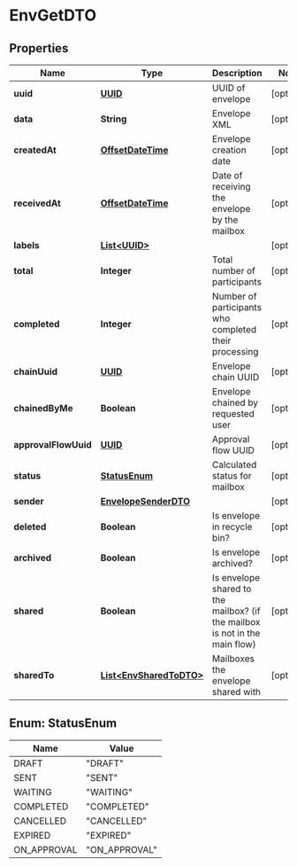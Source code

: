 # EnvGetDTO

## Properties
Name | Type | Description | Notes
------------ | ------------- | ------------- | -------------
**uuid** | [**UUID**](UUID.md) | UUID of envelope |  [optional]
**data** | **String** | Envelope XML |  [optional]
**createdAt** | [**OffsetDateTime**](OffsetDateTime.md) | Envelope creation date |  [optional]
**receivedAt** | [**OffsetDateTime**](OffsetDateTime.md) | Date of receiving the envelope by the mailbox |  [optional]
**labels** | [**List&lt;UUID&gt;**](UUID.md) |  |  [optional]
**total** | **Integer** | Total number of participants |  [optional]
**completed** | **Integer** | Number of participants who completed their processing |  [optional]
**chainUuid** | [**UUID**](UUID.md) | Envelope chain UUID |  [optional]
**chainedByMe** | **Boolean** | Envelope chained by requested user |  [optional]
**approvalFlowUuid** | [**UUID**](UUID.md) | Approval flow UUID |  [optional]
**status** | [**StatusEnum**](#StatusEnum) | Calculated status for mailbox |  [optional]
**sender** | [**EnvelopeSenderDTO**](EnvelopeSenderDTO.md) |  |  [optional]
**deleted** | **Boolean** | Is envelope in recycle bin? |  [optional]
**archived** | **Boolean** | Is envelope archived? |  [optional]
**shared** | **Boolean** | Is envelope shared to the mailbox? (if the mailbox is not in the main flow) |  [optional]
**sharedTo** | [**List&lt;EnvSharedToDTO&gt;**](EnvSharedToDTO.md) | Mailboxes the envelope shared with |  [optional]

<a name="StatusEnum"></a>
## Enum: StatusEnum
Name | Value
---- | -----
DRAFT | &quot;DRAFT&quot;
SENT | &quot;SENT&quot;
WAITING | &quot;WAITING&quot;
COMPLETED | &quot;COMPLETED&quot;
CANCELLED | &quot;CANCELLED&quot;
EXPIRED | &quot;EXPIRED&quot;
ON_APPROVAL | &quot;ON_APPROVAL&quot;
